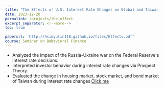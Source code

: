 ```yaml
---
title: "The Effects of U.S. Interest Rate Changes on Global and Taiwan’s Economic Amid the Russia-Ukraine War"
date: 2023-12-20
permalink: /projects/the_effect
excerpt_separator: <!--more-->
toc: true

paperurl: 'http://hsinyulin118.github.io/files/Effects.pdf'
course: Seminar on Behavioral Finance
---
```




<!-- ---
title: "A Bridge-based Compression Algorithm for Topological Quantum Circuits [DAC 2021] [TCAD 2022]"
collection: Quantum-related
type: "Quantum-related"
permalink: /projects/bridge
venue: "Electronic Design Automation Lab (Prof. Yao-Wen Chang)"
date: 2019-11-01
location: "National Taiwan University, Taiwan"
--- -->

* Analyzed the impact of the Russia-Ukraine war on the Federal Reserve's interest rate decisions.
* Interpreted investor behavior during interest rate changes via Prospect Theory.
* Evaluated the change in housing market, stock market, and bond market of Taiwan during interest rate changes.[Click me](http://hsinyulin118.github.io/files/Effects.pdf)

<!--more-->

<!-- [More information here]() -->




